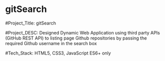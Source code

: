 # gitSearch

#Project_Title: gitSearch 

#Project_DESC: Designed Dynamic Web Application using third party APIs (GitHub REST API) to listing page Github repositories by passing the required Github username in the search box

#Tech_Stack: HTML5, CSS3, JavaScript ES6+ only

